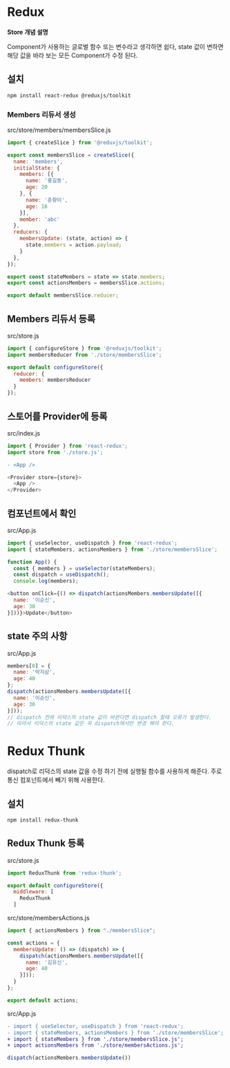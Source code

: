 # Redux

**Store 개념 설명**

Component가 사용하는 글로벌 함수 또는 변수라고 생각하면 쉽다, state 값이 변하면 해당 값을 바라 보는 모든 Component가 수정 된다.

## 설치
```sh
npm install react-redux @reduxjs/toolkit
```

### Members 리듀서 생성
src/store/members/membersSlice.js
```js
import { createSlice } from '@reduxjs/toolkit';

export const membersSlice = createSlice({
  name: 'members',
  initialState: {
    members: [{
      name: '홍길동',
      age: 20
    }, {
      name: '춘향이',
      age: 16
    }],
    member: 'abc'
  },
  reducers: {
    membersUpdate: (state, action) => {
      state.members = action.payload;
    }
  },
});

export const stateMembers = state => state.members;
export const actionsMembers = membersSlice.actions;

export default membersSlice.reducer;
```

## Members 리듀서 등록
src/store.js
```js
import { configureStore } from '@reduxjs/toolkit';
import membersReducer from './store/membersSlice';

export default configureStore({
  reducer: {
    members: membersReducer
  }
});
```

## 스토어를 Provider에 등록
src/index.js
```js
import { Provider } from 'react-redux';
import store from './store.js';
```
```diff
- <App />
```
```js
<Provider store={store}>
  <App />
</Provider>
```

## 컴포넌트에서 확인
src/App.js
```js
import { useSelector, useDispatch } from 'react-redux';
import { stateMembers, actionsMembers } from './store/membersSlice';

function App() {
  const { members } = useSelector(stateMembers);
  const dispatch = useDispatch();
  console.log(members);
```
```js
<button onClick={() => dispatch(actionsMembers.membersUpdate([{
  name: '이순신',
  age: 30
}]))}>Update</button>
 ```

## state 주의 사항
src/App.js
```js
members[0] = {
  name: '박지삼',
  age: 40
};
dispatch(actionsMembers.membersUpdate([{
  name: '이순신',
  age: 30
}]));
// dispatch 전에 리덕스의 state 값이 바뀐다면 dispatch 할때 오류가 발생한다.
// 따라서 리덕스의 state 값은 꼭 dispatch에서만 변경 해야 한다.
```

# Redux Thunk
dispatch로 리덕스의 state 값을 수정 하기 전에 실행될 함수를 사용하게 해준다. 주로 통신  컴포넌트에서 빼기 위해 사용한다.

## 설치
```sh
npm install redux-thunk
```

## Redux Thunk 등록
src/store.js
```js
import ReduxThunk from 'redux-thunk';

export default configureStore({
  middleware: [
    ReduxThunk
  ]
```

src/store/membersActions.js
```js
import { actionsMembers } from "./membersSlice";

const actions = {
  membersUpdate: () => (dispatch) => {
    dispatch(actionsMembers.membersUpdate([{
      name: '김유신',
      age: 40
    }]));
  }
};

export default actions;
```
src/App.js
```diff
- import { useSelector, useDispatch } from 'react-redux';
- import { stateMembers, actionsMembers } from './store/membersSlice';
+ import { stateMembers } from './store/membersSlice.js';
+ import actionsMembers from './store/membersActions.js';
```
```js
dispatch(actionsMembers.membersUpdate())
```
